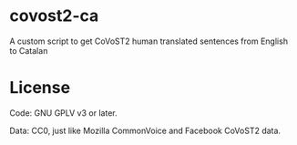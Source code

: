 # covost2-ca

A custom script to get CoVoST2 human translated sentences from English to Catalan

# License

Code: GNU GPLV v3 or later.

Data: CC0, just like Mozilla CommonVoice and Facebook CoVoST2 data.